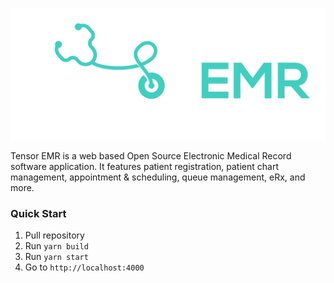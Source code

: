 ![Tensor EMR](./logo.png)

Tensor EMR is a web based Open Source Electronic Medical Record software application. It features patient registration, patient chart management, appointment & scheduling, queue management, eRx, and more. 

### Quick Start

1. Pull repository 
2. Run `yarn build`
3. Run `yarn start`
3. Go to `http://localhost:4000`